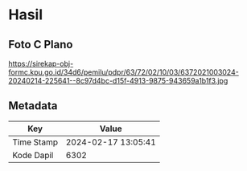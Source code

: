 # Hasil

## Foto C Plano

https://sirekap-obj-formc.kpu.go.id/34d6/pemilu/pdpr/63/72/02/10/03/6372021003024-20240214-225641--8c97d4bc-d15f-4913-9875-943659a1b1f3.jpg


## Metadata

| Key        | Value               |
| ---------- | ------------------- |
| Time Stamp | 2024-02-17 13:05:41 |
| Kode Dapil | 6302                |



